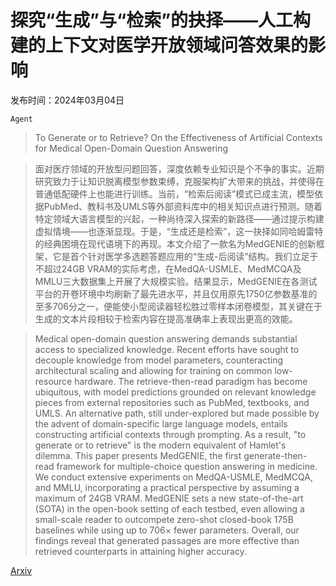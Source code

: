# 探究“生成”与“检索”的抉择——人工构建的上下文对医学开放领域问答效果的影响

发布时间：2024年03月04日

`Agent`

> To Generate or to Retrieve? On the Effectiveness of Artificial Contexts for Medical Open-Domain Question Answering

> 面对医疗领域的开放型问题回答，深度依赖专业知识是个不争的事实。近期研究致力于让知识脱离模型参数束缚，克服架构扩大带来的挑战，并使得在普通低配硬件上也能进行训练。当前，“检索后阅读”模式已成主流，模型依据PubMed、教科书及UMLS等外部资料库中的相关知识点进行预测。随着特定领域大语言模型的兴起，一种尚待深入探索的新路径——通过提示构建虚拟情境——也逐渐显现。于是，“生成还是检索”，这一抉择如同哈姆雷特的经典困境在现代语境下的再现。本文介绍了一款名为MedGENIE的创新框架，它是首个针对医学多选题答题应用的“生成-后阅读”结构。我们立足于不超过24GB VRAM的实际考虑，在MedQA-USMLE、MedMCQA及MMLU三大数据集上开展了大规模实验。结果显示，MedGENIE在各测试平台的开卷环境中均刷新了最先进水平，并且仅用原先1750亿参数基准的至多706分之一，便能使小型阅读器轻松胜过零样本闭卷模型，其关键在于生成的文本片段相较于检索内容在提高准确率上表现出更高的效能。

> Medical open-domain question answering demands substantial access to specialized knowledge. Recent efforts have sought to decouple knowledge from model parameters, counteracting architectural scaling and allowing for training on common low-resource hardware. The retrieve-then-read paradigm has become ubiquitous, with model predictions grounded on relevant knowledge pieces from external repositories such as PubMed, textbooks, and UMLS. An alternative path, still under-explored but made possible by the advent of domain-specific large language models, entails constructing artificial contexts through prompting. As a result, "to generate or to retrieve" is the modern equivalent of Hamlet's dilemma. This paper presents MedGENIE, the first generate-then-read framework for multiple-choice question answering in medicine. We conduct extensive experiments on MedQA-USMLE, MedMCQA, and MMLU, incorporating a practical perspective by assuming a maximum of 24GB VRAM. MedGENIE sets a new state-of-the-art (SOTA) in the open-book setting of each testbed, even allowing a small-scale reader to outcompete zero-shot closed-book 175B baselines while using up to 706$\times$ fewer parameters. Overall, our findings reveal that generated passages are more effective than retrieved counterparts in attaining higher accuracy.

[Arxiv](https://arxiv.org/abs/2403.01924)